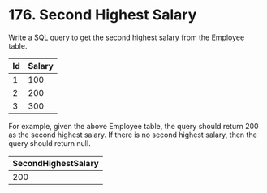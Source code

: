 # 176. Second Highest Salary

Write a SQL query to get the second highest salary from the Employee table.

| Id | Salary |
|---|---|
| 1  | 100    |
| 2  | 200    |
| 3  | 300    |

For example, given the above Employee table, the query should return 200 as the second highest salary. If there is no second highest salary, then the query should return null.

| SecondHighestSalary |
|---|
| 200                 |

